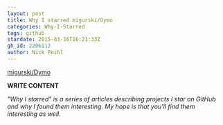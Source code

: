 ```yaml
---
layout: post
title: Why I starred migurski/Dymo
categories: Why-I-Starred
tags: github
stardate: 2015-03-16T16:21:33Z
gh_id: 2206112
author: Nick Peihl
---
```


[migurski/Dymo](https://github.com/migurski/Dymo)

**WRITE CONTENT**

*"Why I starred" is a series of articles describing projects I star on GitHub and why I found them interesting. My hope is that you'll find them interesting as well.*

